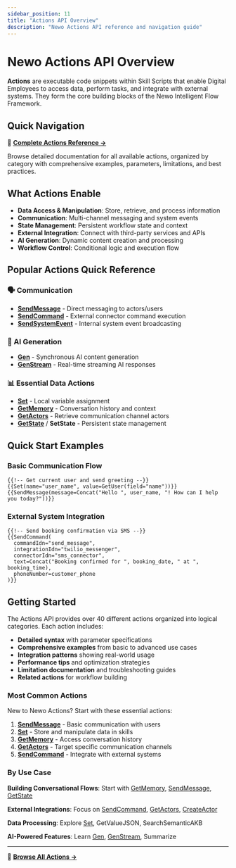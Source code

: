 ```yaml
---
sidebar_position: 11
title: "Actions API Overview"
description: "Newo Actions API reference and navigation guide"
---
```


# Newo Actions API Overview

**Actions** are executable code snippets within Skill Scripts that enable Digital Employees to access data, perform tasks, and integrate with external systems. They form the core building blocks of the Newo Intelligent Flow Framework.

## Quick Navigation

📖 **[Complete Actions Reference →](./actions/)**

Browse detailed documentation for all available actions, organized by category with comprehensive examples, parameters, limitations, and best practices.

## What Actions Enable

- **Data Access & Manipulation**: Store, retrieve, and process information
- **Communication**: Multi-channel messaging and system events  
- **State Management**: Persistent workflow state and context
- **External Integration**: Connect with third-party services and APIs
- **AI Generation**: Dynamic content creation and processing
- **Workflow Control**: Conditional logic and execution flow

## Popular Actions Quick Reference

### 🗣️ Communication
- **[SendMessage](./actions/sendmessage)** - Direct messaging to actors/users
- **[SendCommand](./actions/sendcommand)** - External connector command execution  
- **[SendSystemEvent](./actions/sendsystemevent)** - Internal system event broadcasting

### 🤖 AI Generation
- **[Gen](./actions/gen)** - Synchronous AI content generation
- **[GenStream](./actions/genstream)** - Real-time streaming AI responses

### 📊 Essential Data Actions
- **[Set](./actions/set)** - Local variable assignment
- **[GetMemory](./actions/getmemory)** - Conversation history and context
- **[GetActors](./actions/getactors)** - Retrieve communication channel actors
- **[GetState](./actions/getstate)** / **SetState** - Persistent state management

## Quick Start Examples

### Basic Communication Flow
```newo
{{!-- Get current user and send greeting --}}
{{Set(name="user_name", value=GetUser(field="name"))}}
{{SendMessage(message=Concat("Hello ", user_name, "! How can I help you today?"))}}
```

### External System Integration
```newo
{{!-- Send booking confirmation via SMS --}}
{{SendCommand(
  commandIdn="send_message",
  integrationIdn="twilio_messenger",
  connectorIdn="sms_connector",
  text=Concat("Booking confirmed for ", booking_date, " at ", booking_time),
  phoneNumber=customer_phone
)}}
```

## Getting Started

The Actions API provides over 40 different actions organized into logical categories. Each action includes:

- **Detailed syntax** with parameter specifications
- **Comprehensive examples** from basic to advanced use cases  
- **Integration patterns** showing real-world usage
- **Performance tips** and optimization strategies
- **Limitation documentation** and troubleshooting guides
- **Related actions** for workflow building

### Most Common Actions

New to Newo Actions? Start with these essential actions:

1. **[SendMessage](./actions/sendmessage)** - Basic communication with users
2. **[Set](./actions/set)** - Store and manipulate data in skills
3. **[GetMemory](./actions/getmemory)** - Access conversation history
4. **[GetActors](./actions/getactors)** - Target specific communication channels
5. **[SendCommand](./actions/sendcommand)** - Integrate with external systems

### By Use Case

**Building Conversational Flows**: Start with [GetMemory](./actions/getmemory), [SendMessage](./actions/sendmessage), [GetState](./actions/getstate)

**External Integrations**: Focus on [SendCommand](./actions/sendcommand), [GetActors](./actions/getactors), [CreateActor](./actions/createactor)

**Data Processing**: Explore [Set](./actions/set), GetValueJSON, SearchSemanticAKB

**AI-Powered Features**: Learn [Gen](./actions/gen), [GenStream](./actions/genstream), Summarize

---

📖 **[Browse All Actions →](./actions/)**